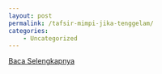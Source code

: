 ```yaml
---
layout: post
permalink: /tafsir-mimpi-jika-tenggelam/
categories:
    - Uncategorized
---
```


[Baca Selengkapnya](/09)